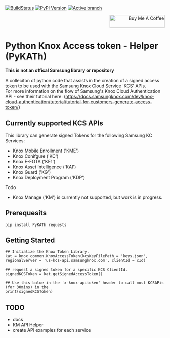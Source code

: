 [![BuildStatus](https://github.com/mattintech/PyKATh/workflows/CI/badge.svg)](https://github.com/mattintech/PyKATh/actions/workflows/auto-build-publish.yml)
[![PyPI Version](https://img.shields.io/pypi/v/PyKATh.svg)](https://pypi.org/project/PyKATh/)
[![Active branch](https://img.shields.io/badge/branch-master-lightgrey.svg)](https://github.com/mattintech/PyKATh/tree/master/)


<div style="text-align: right"> 
    <a href="https://www.buymeacoffee.com/mattintech" target="_blank">
    <img src="https://cdn.buymeacoffee.com/buttons/default-orange.png" alt="Buy Me A Coffee" height="41" width="174"></a>
</div>

# Python Knox Access token - Helper (PyKATh)

**This is not an offical Samsung library or repository**

A colleciton of python code that assists in the creation of a signed access token to be used with the Samsung Knox Cloud Service 'KCS' APIs.  
For more information on the flow of Samsung's Knox Cloud Authentication API - see their tutorial here: (https://docs.samsungknox.com/dev/knox-cloud-authentication/tutorial/tutorial-for-customers-generate-access-token/)


## Currently supported KCS APIs

This library can generate signed Tokens for the following Samsung KC Services:
- Knox Mobile Enrollment ('KME')
- Knox Conifgure ('KC')
- Knox E-FOTA ('KE1')
- Knox Asset Intelligence ('KAI')
- Knox Guard ('KG')
- Knox Deployment Program ('KDP')

Todo
- Knox Manage ('KM') is currently not supported, but work is in progress.

## Prerequesits 

```
pip install PyKATh requests
```

## Getting Started
```
## Initialize the Knox Token Library. 
kat = knox_common.KnoxAccessToken(kcsKeyFilePath = 'keys.json', regionalServer = 'us-kcs-api.samsungknox.com', clientId = cId)

## request a signed token for a specific KCS ClientId.
signedKCSToken = kat.getSignedAccessToken()

## Use this balue in the 'x-knox-apitoken' header to call most KCSAPis (for 30mins) in the
print(signedKCSToken) 
```

## TODO
- docs
- KM API Helper
- create API examples for each service

